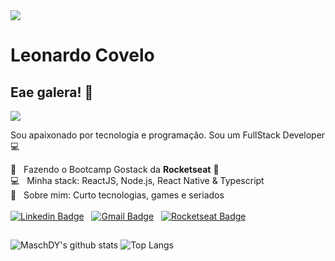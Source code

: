 <img width="auto" src="https://media-exp1.licdn.com/dms/image/C4E16AQE_aum2tQW6dQ/profile-displaybackgroundimage-shrink_350_1400/0?e=1604534400&v=beta&t=8ROeGhIN8U8Z0HEB7NruGW6xnXYe6hYxdYRm0TNRDcI">

# Leonardo Covelo

## Eae galera! 👋
<img width="auto" src="https://github.githubassets.com/images/mona-whisper.gif">

Sou apaixonado por tecnologia e programação.
Sou um FullStack Developer :computer:

 :rocket:  &nbsp; Fazendo o Bootcamp Gostack da **Rocketseat** :purple_heart:
 <br/> :computer: &nbsp; Minha stack: ReactJS, Node.js, React Native & Typescript
 <br/> 💬  &nbsp; Sobre mim: Curto tecnologias, games e seriados 
 <br/>
 <br/>
[![Linkedin Badge](https://img.shields.io/badge/-Leonardo%20Covelo-blue?style=flat-square&logo=Linkedin&logoColor=white&link=https://www.linkedin.com/in/leonardo-covelo-da-paz-610a8212a/)](https://www.linkedin.com/in/leonardo-covelo-da-paz-610a8212a/) &nbsp; 
[![Gmail Badge](https://img.shields.io/badge/-leonardocovelodapaz@gmail.com-c14438?style=flat-square&logo=Gmail&logoColor=white&link=mailto:leonardocovelodapaz@gmail.com)](mailto:leonardocovelodapaz@gmail.com) &nbsp; 
[![Rocketseat Badge](https://img.shields.io/badge/-Leonardo%20Covelo-6633cc?style=flat-square&logo=apache-rocketmq&logoColor=white&link=https://app.rocketseat.com.br/me/leonardocovelodapaz)](https://app.rocketseat.com.br/me/leonardocovelodapaz)

##

![MaschDY's github stats](https://github-readme-stats.vercel.app/api?username=MaschDY&show_icons=true&hide=issues&theme=vue-dark)
![Top Langs](https://github-readme-stats.vercel.app/api/top-langs/?username=MaschDY&layout=compact&theme=vue-dark)

